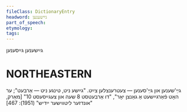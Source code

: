 ```yaml
---
fileClass: DictionaryEntry
headword: גײַשענען
part_of_speech: 
etymology: 
tags: 
---
```

גײַשענען
גײַסענען

NORTHEASTERN
==============

גײַ'שענען און גײַ'סענען — צעטרענצלען צײַט. "גײַשע ניט, טינגע ניט — אַרבעט"; ער האָט פֿאַרגײַשעט אַ גאַנצן יאָר", "דו אַרבעטסט 8 שעה און צעגײַסעסט 10"
[מאַרק, "אונדזער ליטווישער ייִדיש" (1951): 467]
